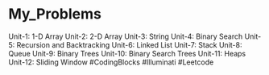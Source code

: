 # My_Problems
Unit-1: 1-D Array
Unit-2: 2-D Array
Unit-3: String
Unit-4: Binary Search
Unit-5: Recursion and Backtracking
Unit-6: Linked List
Unit-7: Stack
Unit-8: Queue
Unit-9: Binary Trees
Unit-10: Binary Search Trees
Unit-11: Heaps
Unit-12: Sliding Window
#CodingBlocks #Illuminati #Leetcode
